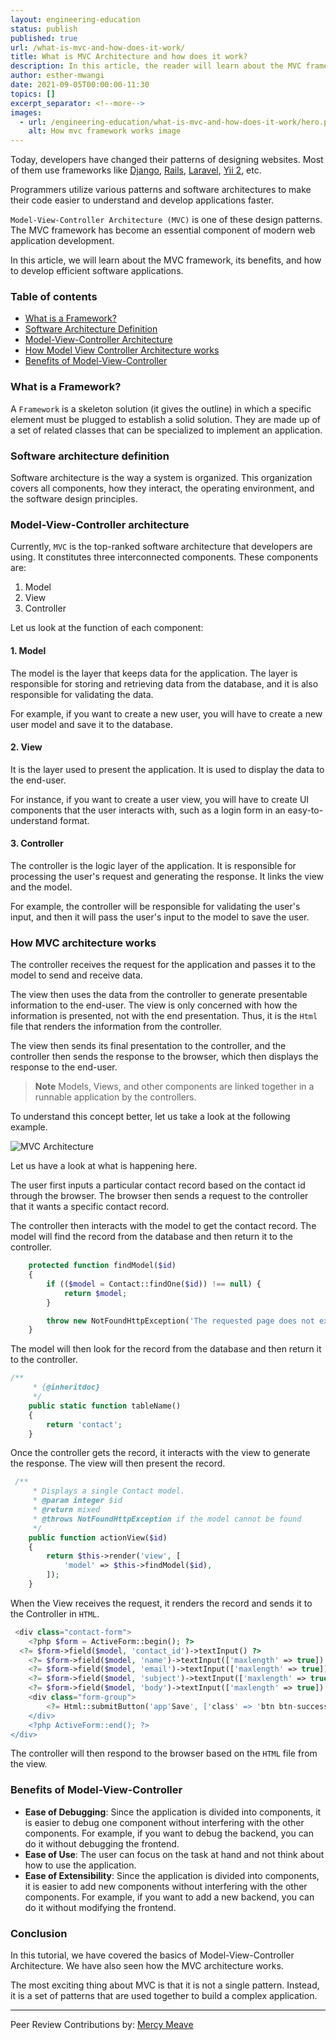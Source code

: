 ```yaml
---
layout: engineering-education
status: publish
published: true
url: /what-is-mvc-and-how-does-it-work/
title: What is MVC Architecture and how does it work?
description: In this article, the reader will learn about the MVC framework, its benefits, and how to develop efficient software applications using MVC framework.
author: esther-mwangi
date: 2021-09-05T00:00:00-11:30
topics: []
excerpt_separator: <!--more-->
images:
  - url: /engineering-education/what-is-mvc-and-how-does-it-work/hero.png
    alt: How mvc framework works image
--- 
```


Today, developers have changed their patterns of designing websites. Most of them use frameworks like [Django](https://www.djangoproject.com), [Rails](https://rubyonrails.org/), [Laravel](https://laravel.com/), [Yii 2](https://www.yiiframework.com/), etc. 
<!--more-->
Programmers utilize various patterns and software architectures to make their code easier to understand and develop applications faster. 

`Model-View-Controller Architecture (MVC)` is one of these design patterns. The MVC framework has become an essential component of modern web application development.

In this article, we will learn about the MVC framework, its benefits, and how to develop efficient software applications.

### Table of contents
- [What is a Framework?](#what-is-a-framework)
- [Software Architecture Definition](#software-architecture-definition)
- [Model-View-Controller Architecture](#model-view-controller-architecture)
- [How Model View Controller Architecture works](#how-model-view-controller-architecture-works)
- [Benefits of Model-View-Controller ](#benefits-of-model-view-controller )

### What is a Framework?
A `Framework` is a skeleton solution (it gives the outline) in which a specific element must be plugged to establish a solid solution. They are made up of a set of related classes that can be specialized to implement an application.

### Software architecture definition
Software architecture is the way a system is organized. This organization covers all components, how they interact, the operating environment, and the software design principles. 

### Model-View-Controller architecture
Currently, `MVC` is the top-ranked software architecture that developers are using. It constitutes three interconnected components. These components are: 

1. Model
2. View
3. Controller

Let us look at the function of each component:

#### 1. Model
The model is the layer that keeps data for the application. The layer is responsible for storing and retrieving data from the database, and it is also responsible for validating the data. 

For example, if you want to create a new user, you will have to create a new user model and save it to the database.

#### 2. View
It is the layer used to present the application. It is used to display the data to the end-user. 

For instance, if you want to create a user view, you will have to create UI components that the user interacts with, such as a login form in an easy-to-understand format.

#### 3. Controller
The controller is the logic layer of the application. It is responsible for processing the user's request and generating the response. It links the view and the model.

For example, the controller will be responsible for validating the user's input, and then it will pass the user's input to the model to save the user.

### How MVC architecture works
The controller receives the request for the application and passes it to the model to send and receive data.

The view then uses the data from the controller to generate presentable information to the end-user.
The view is only concerned with how the information is presented, not with the end presentation. Thus, it is the `Html` file that renders the information from the controller.
 
The view then sends its final presentation to the controller, and the controller then sends the response to the browser, which then displays the response to the end-user.
 > **Note** Models, Views, and other components are linked together in a runnable application by the controllers.

To understand this concept better, let us take a look at the following example.

![MVC Architecture](/engineering-education/what-is-mvc-and-how-does-it-work/mvc.png)  

Let us have a look at what is happening here. 

The user first inputs a particular contact record based on the contact id through the browser. The browser then sends a request to the controller that it wants a specific contact record. 

The controller then interacts with the model to get the contact record. The model will find the record from the database and then return it to the controller.

```php
    protected function findModel($id)
    {
        if (($model = Contact::findOne($id)) !== null) {
            return $model;
        }

        throw new NotFoundHttpException('The requested page does not exist.');
    } 
```

The model will then look for the record from the database and then return it to the controller.

```php
/**
     * {@inheritdoc}
     */
    public static function tableName()
    {
        return 'contact';
    }  
```

Once the controller gets the record, it interacts with the view to generate the response. The view will then present the record.
```php
 /**
     * Displays a single Contact model.
     * @param integer $id
     * @return mixed
     * @throws NotFoundHttpException if the model cannot be found
     */
    public function actionView($id)
    {
        return $this->render('view', [
            'model' => $this->findModel($id),
        ]);
    }
```
When the View receives the request, it renders the record and sends it to the Controller in `HTML`.
```php
 <div class="contact-form">
    <?php $form = ActiveForm::begin(); ?>
  <?= $form->field($model, 'contact_id')->textInput() ?> 
    <?= $form->field($model, 'name')->textInput(['maxlength' => true]) ?>
    <?= $form->field($model, 'email')->textInput(['maxlength' => true]) ?>
    <?= $form->field($model, 'subject')->textInput(['maxlength' => true]) ?>
    <?= $form->field($model, 'body')->textInput(['maxlength' => true]) ?>
    <div class="form-group">
        <?= Html::submitButton('app'Save', ['class' => 'btn btn-success']) ?>
    </div>
    <?php ActiveForm::end(); ?>
</div> 
```

The controller will then respond to the browser based on the `HTML` file from the view.

### Benefits of Model-View-Controller

- **Ease of Debugging**: Since the application is divided into components, it is easier to debug one component without interfering with the other components. For example, if you want to debug the backend, you can do it without debugging the frontend.
- **Ease of Use**: The user can focus on the task at hand and not think about how to use the application.
- **Ease of Extensibility**: Since the application is divided into components, it is easier to add new components without interfering with the other components. For example, if you want to add a new backend, you can do it without modifying the frontend.

### Conclusion
In this tutorial, we have covered the basics of Model-View-Controller Architecture. We have also seen how the MVC architecture works.

The most exciting thing about MVC is that it is not a single pattern. Instead, it is a set of patterns that are used together to build a complex application.

---
Peer Review Contributions by: [Mercy Meave](/engineering-education/authors/mercy-meave/)
